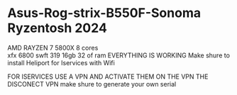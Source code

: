 # Asus-Rog-strix-B550F-Sonoma Ryzentosh 2024
AMD RAYZEN 7 5800X 8 cores  
xfx 6800 swft 319 16gb  32 of ram
EVERYTHING IS WORKING 
Make shure to install Heliport for Iservices with Wifi 

FOR ISERVICES USE A VPN AND ACTIVATE THEM ON THE VPN THE DISCONECT VPN
make shure to generate your own serial
